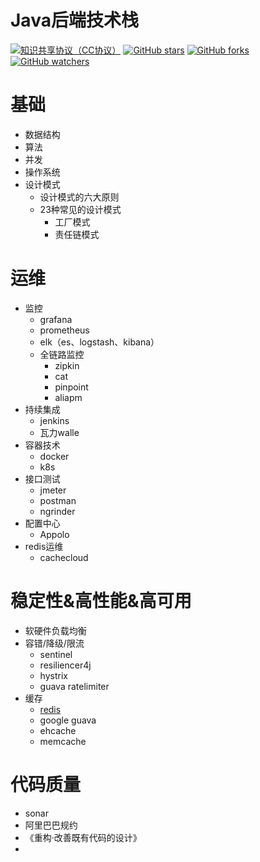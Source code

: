 # Java后端技术栈

[![知识共享协议（CC协议）](https://img.shields.io/badge/License-Creative%20Commons-DC3D24.svg)](https://creativecommons.org/licenses/by-nc-sa/4.0/deed.zh)
[![GitHub stars](https://img.shields.io/github/stars/mgossh/JavaStack.svg?style=flat&label=Star)](https://github.com/mgossh/JavaStack/stargazers)
[![GitHub forks](https://img.shields.io/github/forks/mgossh/JavaStack.svg?style=flat&label=Fork)](https://github.com/mgossh/JavaStack/fork)
[![GitHub watchers](https://img.shields.io/github/watchers/mgossh/JavaStack.svg?style=flat&label=Watch)](https://github.com/mgossh/JavaStack/watchers)

# 基础
* 数据结构
* 算法
* 并发
* 操作系统
* 设计模式
	* 设计模式的六大原则
	* 23种常见的设计模式
		* 工厂模式
		* 责任链模式

# 运维
* 监控
	* grafana
	* prometheus
	* elk（es、logstash、kibana）
	* 全链路监控
		* zipkin
		* cat
		* pinpoint
		* aliapm
* 持续集成
	* jenkins
	* 瓦力walle
* 容器技术
	* docker
	* k8s
* 接口测试
	* jmeter
	* postman
	* ngrinder
* 配置中心
	* Appolo
* redis运维
	* cachecloud


# 稳定性&amp;高性能&amp;高可用
* 软硬件负载均衡
* 容错/降级/限流
	* sentinel
	* resiliencer4j
	* hystrix
	* guava ratelimiter
* 缓存
	* [redis](https://github.com/mgossh/JavaStack/blob/master/archive/redis.md)
	* google guava
	* ehcache
	* memcache

	
# 代码质量
* sonar
* 阿里巴巴规约
* 《重构·改善既有代码的设计》
* 

